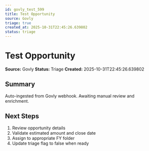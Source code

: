 ```yaml
---
id: govly_test_599
title: Test Opportunity
source: Govly
triage: true
created_at: 2025-10-31T22:45:26.639802
status: triage
---
```


# Test Opportunity

**Source:** Govly
**Status:** Triage
**Created:** 2025-10-31T22:45:26.639802

## Summary

Auto-ingested from Govly webhook. Awaiting manual review and enrichment.

## Next Steps

1. Review opportunity details
2. Validate estimated amount and close date
3. Assign to appropriate FY folder
4. Update triage flag to false when ready
